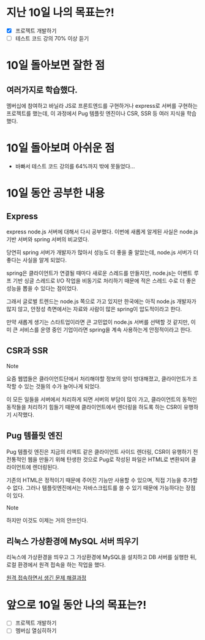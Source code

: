 # 지난 10일 나의 목표는?!
- [x] 프로젝트 개발하기
- [ ] 테스트 코드 강의 70% 이상 듣기

# 10일 돌아보면 잘한 점
## 여러가지로 학습했다.
멤버십에 참여하고 바닐라 JS로 프론트엔드를 구현하거나 express로 서버를 구현하는 프로젝트를 했는데, 이 과정에서 Pug 템플릿 엔진이나 CSR, SSR 등 여러 지식을 학습했다.

# 10일 돌아보며 아쉬운 점
-  바빠서 테스트 코드 강의를 64%까지 밖에 못들었다...

# 10일 동안 공부한 내용
## Express 
express node.js 서버에 대해서 다시 공부했다. 이번에 새롭게 알게된 사실은 node.js 기반 서버와 spring 서버의 비교였다. 

당연히 spring 서버가 개발자가 많아서 성능도 더 좋을 줄 알았는데, node.js 서버가 더 좋다는 사실을 알게 되었다. 

spring은 클라이언트가 연결될 때마다 새로운 스레드를 만들지만, node.js는 이벤트 루프 기반 싱글 스레드로 I/O 작업을 비동기로 처리하기 때문에 적은 스레드 수로 더 좋은 성능을 뽑을 수 있다는 점이었다.

그래서 글로벌 트렌드는 node.js 쪽으로 가고 있지만 한국에는 아직 node.js 개발자가 많지 않고, 안정성 측면에서는 자료와 사람이 많은 spring이 압도적이라고 한다.

만약 새롭게 생기는 스타트업이라면 큰 고민없이 node.js 서버를 선택할 것 같지만, 이미 큰 서비스를 운영 중인 기업이라면 spring을 계속 사용하는게 안정적이라고 한다.

## CSR과 SSR
> [!NOTE] 
> 요즘 웹앱들은 클라이언트단에서 처리해야할 정보의 양이 방대해졌고, 클라이언트가 조작할 수 있는 것들의 수가 늘어나게 되었다. 

이 모든 일들을 서버에서 처리하게 되면 서버의 부담이 많이 가고, 클라이언트의 동적인 동작들을 처리하기 힘들기 때문에 클라이언트에서 렌더링을 하도록 하는 CSR이 유행하기 시작했다.

## Pug 템플릿 엔진
Pug 템플릿 엔진은 지금의 리액트 같은 클라이언트 사이드 렌더링, CSR이 유행하기 전 전통적인 웹을 만들기 위해 탄생한 것으로 Pug로 작성된 파일은 HTML로 변환되어 클라이언트에 렌더링된다.

기존의 HTML은 정적이기 때문에 주어진 기능만 사용할 수 있으며, 직접 기능을 추가할 수 없다. 그러나 템플릿엔진에서는 자바스크립트를 쓸 수 있기 때문에 가능하다는 장점이 있다.

> [!NOTE]
> 하지만 이것도 이제는 거의 안쓰인다.


## 리눅스 가상환경에 MySQL 서버 띄우기
리눅스에 가상환경을 띄우고 그 가상환경에 MySQL을 설치하고 DB 서버를 실행한 뒤, 로컬 환경에서 원격 접속을 하는 작업을 했다.

[원격 접속하면서 생긴 문제 해결과정](https://oraciondev.tistory.com/2)

# 앞으로 10일 동안 나의 목표는?!
- [ ] 프로젝트 개발하기
- [ ] 멤버십 열심히하기
